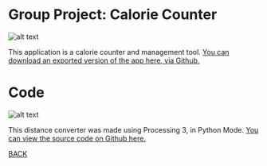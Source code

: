 # Group Project: Calorie Counter
![alt text](https://howardying.github.io/Programming1Portfolio/Images/calorieCounter1.png)

This application is a calorie counter and management tool. 
[You can download an exported version of the app here, via Github.](https://www.google.com)

# Code
![alt text](https://howardying.github.io/Programming1Portfolio/Images/calorieCounter2.png)

This distance converter was made using Processing 3, in Python Mode.
[You can view the source code on Github here.](https://www.google.com)

[BACK](https://howardying.github.io/Programming1Portfolio/ "Back to Home")

